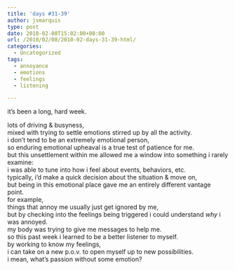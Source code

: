 ```yaml
---
title: 'days #31-39'
author: jsmarquis
type: post
date: 2010-02-08T15:02:00+00:00
url: /2010/02/08/2010-02-days-31-39-html/
categories:
  - Uncategorized
tags:
  - annoyance
  - emotions
  - feelings
  - listening

---
```

it&#8217;s been a long, hard week.

<div>
  lots of driving & busyness,
</div>

<div>
  mixed with trying to settle emotions stirred up by all the activity.
</div>

<div>
  i don&#8217;t tend to be an extremely emotional person,
</div>

<div>
  so enduring emotional upheaval is a true test of patience for me.
</div>

<div>
</div>

<div>
  but this unsettlement within me allowed me a window into something i rarely examine:
</div>

<div>
  i was able to tune into how i feel about events, behaviors, etc.
</div>

<div>
  typically, i&#8217;d make a quick decision about the situation & move on,
</div>

<div>
  but being in this emotional place gave me an entirely different vantage point.
</div>

<div>
</div>

<div>
  for example,
</div>

<div>
  things that annoy me usually just get ignored by me,
</div>

<div>
  but by checking into the feelings being triggered i could understand <i>why</i> i was annoyed.
</div>

<div>
  my body was trying to give me messages to help me.
</div>

<div>
</div>

<div>
  so this past week i learned to be a better listener to myself.
</div>

<div>
  by working to know my feelings,
</div>

<div>
  i can take on a new p.o.v. to open myself up to new possibilities.
</div>

<div>
</div>

<div>
  i mean, what&#8217;s passion without some emotion?
</div>